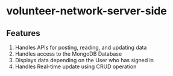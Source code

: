 # volunteer-network-server-side

## Features 
1. Handles APIs for posting, reading, and updating data
2. Handles access to the MongoDB Database
3. Displays data depending on the User who has signed in 
4. Handles Real-time update using CRUD operation
